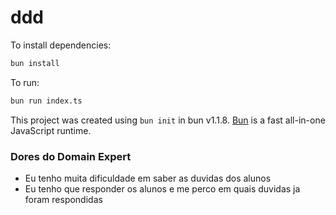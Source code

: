 # ddd

To install dependencies:

```bash
bun install
```

To run:

```bash
bun run index.ts
```

This project was created using `bun init` in bun v1.1.8. [Bun](https://bun.sh) is a fast all-in-one JavaScript runtime.


### Dores do Domain Expert
- Eu tenho muita dificuldade em saber as duvidas dos alunos
- Eu tenho que responder os alunos e me perco em quais duvidas ja foram respondidas
